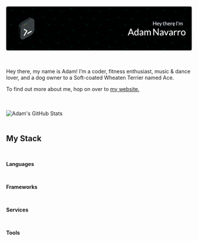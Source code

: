 ![Adam's GitHub Banner](./assets/readme-banner.png)

<!-- SOCIAL_BADGES:START -->

<!-- SOCIAL_BADGES:END -->

<br>

Hey there, my name is Adam! I’m a
coder, fitness enthusiast, music &
dance lover, and a dog owner to a Soft-coated
Wheaten Terrier named Ace.

To find out more about me, hop on over to [my website.](https://adamjnavarro.com)

<br>
<br>

<picture>
    <source srcset="{light_stats_url}" media="(prefers-color-scheme: light)" />
    <img align="center" src="{dark_stats_url}" alt="Adam's GitHub Stats" />
</picture>

<br>
<br>

## My Stack

<br>

**Languages**

<!-- LANGUAGE_BADGES:START -->

<!-- LANGUAGE_BADGES:END -->

<br>

**Frameworks**

<!-- FRAMEWORK_BADGES:START -->

<!-- FRAMEWORK_BADGES:END -->

<br>

**Services**

<!-- SERVICE_BADGES:START -->

<!-- SERVICE_BADGES:END -->

<br>

**Tools**

<!-- TOOL_BADGES:START -->

<!-- TOOL_BADGES:END -->
